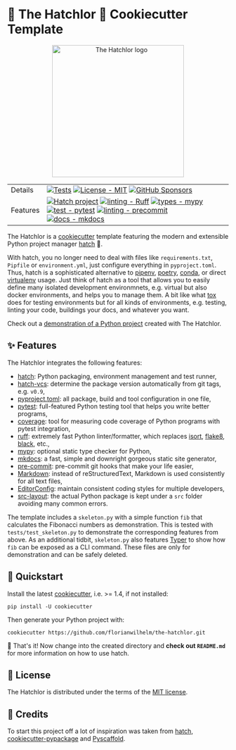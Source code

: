 # 🌹 The Hatchlor 🌹 Cookiecutter Template

<div align="center">
<img src="https://raw.githubusercontent.com/FlorianWilhelm/the-hatchlor/master/images/logo.svg" alt="The Hatchlor logo" width="300" role="img">
</div>

|         |                                    |
|---------|------------------------------------|
| Details | [![Tests][Tests-image]][Tests-link] [![License - MIT][MIT-image]][MIT-link] [![GitHub Sponsors][sponsor-image]][sponsor-link] |
| Features | [![Hatch project][hatch-image]][hatch-link] [![linting - Ruff][ruff-image]][ruff-link] [![types - mypy][mypy-image]][mypy-link] [![test - pytest][pytest-image]][pytest-link]  [![linting - precommit][precommit-image]][precommit-link] [![docs - mkdocs][mkdocs-image]][mkdocs-link] |

The Hatchlor is a [cookiecutter] template featuring the modern and extensible Python project manager [hatch] 🐣.

With hatch, you no longer need to deal with files like `requirements.txt`, `Pipfile` or `environment.yml`,
just configure everything in `pyproject.toml`. Thus, hatch is a sophisticated alternative to [pipenv], [poetry], [conda], or
direct [virtualenv] usage. Just think of hatch as a tool that allows you to easily define many isolated development environmnets,
e.g. virtual but also docker environments, and helps you to manage them. A bit like what [tox] does for testing environments but
for all kinds of environments, e.g. testing, linting your code, buildings your docs, and whatever you want.

Check out a [demonstration of a Python project] created with The Hatchlor.

## ✨ Features

The Hatchlor integrates the following features:

* [hatch]: Python packaging, environment management and test runner,
* [hatch-vcs]: determine the package version automatically from git tags, e.g. `v0.9`,
* [pyproject.toml]: all package, build and tool configuration in one file,
* [pytest]: full-featured Python testing tool that helps you write better programs,
* [coverage]: tool for measuring code coverage of Python programs with pytest integration,
* [ruff]: extremely fast Python linter/formatter, which replaces [isort], [flake8], [black], etc.,
* [mypy]: optional static type checker for Python,
* [mkdocs]: a fast, simple and downright gorgeous static site generator,
* [pre-commit]: pre-commit git hooks that make your life easier,
* [Markdown]: instead of reStructuredText, Markdown is used consistently for all text files,
* [EditorConfig]: maintain consistent coding styles for multiple developers,
* [src-layout]: the actual Python package is kept under a `src` folder avoiding many common errors.

The template includes a `skeleton.py` with a simple function `fib` that calculates the Fibonacci numbers
as demonstration. This is tested with `tests/test_skeleton.py` to demonstrate the corresponding features
from above. As an additional tidbit, `skeleton.py` also features [Typer] to show how `fib` can be
exposed as a CLI command. These files are only for demonstration and can be safely deleted.

## 💫 Quickstart

Install the latest [cookiecutter], i.e. >= 1.4, if not installed:

```console
pip install -U cookiecutter
```

Then generate your Python project with:

```console
cookiecutter https://github.com/florianwilhelm/the-hatchlor.git
```

🎉 That's  it! Now change into the created directory and **check out `README.md`** for more information on how to use hatch.

## 🪪 License

The Hatchlor is distributed under the terms of the [MIT license](LICENSE.txt).

## 🙏 Credits

To start this project off a lot of inspiration was taken from [hatch], [cookiecutter-pypackage] and [Pyscaffold].

[cookiecutter]: https://cookiecutter.readthedocs.io/
[tox]: https://tox.wiki/
[hatch]: https://hatch.pypa.io/
[hatch-vcs]: https://github.com/ofek/hatch-vcs
[cookiecutter-pypackage]: https://github.com/audreyfeldroy/cookiecutter-pypackage
[Pyscaffold]: https://pyscaffold.org/
[pre-commit]: https://pre-commit.com/
[mkdocs]: https://www.mkdocs.org/
[Markdown]: https://www.markdownguide.org/
[src-layout]: https://packaging.python.org/en/latest/discussions/src-layout-vs-flat-layout/
[flake8]: https://pypi.org/project/flake8/
[isort]: https://pycqa.github.io/isort/
[pytest]: https://docs.pytest.org/
[coverage]: https://coverage.readthedocs.io/
[mypy]: https://mypy-lang.org/
[black]: https://black.readthedocs.io/
[ruff]: https://beta.ruff.rs/
[EditorConfig]: http://editorconfig.org/
[Typer]: https://typer.tiangolo.com/
[pyproject.toml]: https://hatch.pypa.io/latest/config/metadata/
[pipenv]: https://pipenv.pypa.io/
[poetry]: https://python-poetry.org/
[conda]: https://docs.conda.io/
[virtualenv]: https://virtualenv.pypa.io/
[demonstration of a Python project]: https://github.com/FlorianWilhelm/the-hatchlor-demo

[Tests-image]: https://github.com/FlorianWilhelm/the-hatchlor/actions/workflows/run-tests.yml/badge.svg?branch=main
[Tests-link]: https://github.com/FlorianWilhelm/the-hatchlor/actions/workflows/run-tests.yml
[hatch-image]: https://img.shields.io/badge/%F0%9F%A5%9A-Hatch-4051b5.svg
[hatch-link]: https://github.com/pypa/hatch
[ruff-image]: https://img.shields.io/endpoint?url=https://raw.githubusercontent.com/charliermarsh/ruff/main/assets/badge/v0.json
[ruff-link]: https://github.com/charliermarsh/ruff
[mypy-image]: https://img.shields.io/badge/Types-mypy-blue.svg
[mypy-link]: https://mypy-lang.org/
[pytest-image]: https://img.shields.io/badge/Tests-pytest-green.svg
[pytest-link]:  https://docs.pytest.org/
[mkdocs-image]: https://img.shields.io/badge/Docs-mkdocs-blue.svg
[mkdocs-link]: https://www.mkdocs.org/
[precommit-image]: https://img.shields.io/badge/Linting-pre--commit-red.svg
[precommit-link]:  https://pre-commit.com/
[MIT-image]: https://img.shields.io/badge/License-MIT-9400d3.svg
[MIT-link]: LICENSE.txt
[sponsor-image]: https://img.shields.io/static/v1?label=Sponsor&message=%E2%9D%A4&logo=GitHub&color=ff69b4
[sponsor-link]: https://github.com/sponsors/FlorianWilhelm
